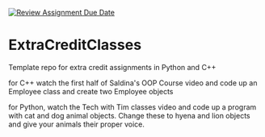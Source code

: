[![Review Assignment Due Date](https://classroom.github.com/assets/deadline-readme-button-8d59dc4de5201274e310e4c54b9627a8934c3b88527886e3b421487c677d23eb.svg)](https://classroom.github.com/a/RfTXT2P4)
# ExtraCreditClasses
Template repo for extra credit assignments in Python and C++

for C++ watch the first half of Saldina's OOP Course video and code up an Employee class and create two Employee objects

for Python, watch the Tech with Tim classes video and code up a program with cat and dog animal objects. Change these to hyena and lion objects and give your animals their proper voice.
